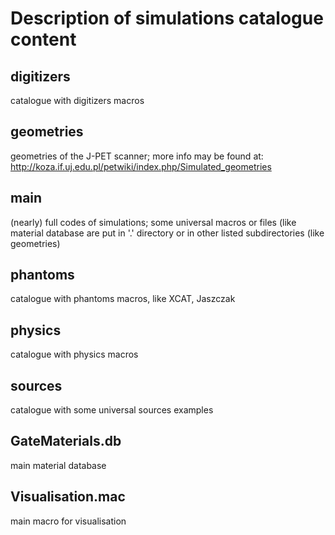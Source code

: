 # Description of simulations catalogue content

digitizers
----------

  catalogue with digitizers macros

geometries
----------

  geometries of the J-PET scanner;
  more info may be found at:
  http://koza.if.uj.edu.pl/petwiki/index.php/Simulated_geometries 

main
----

  (nearly) full codes of simulations; some universal macros or files (like material database are put in '.' directory or in other listed subdirectories (like geometries)

phantoms
--------

  catalogue with phantoms macros, like XCAT, Jaszczak

physics
-------

  catalogue with physics macros

sources
-------

  catalogue with some universal sources examples

GateMaterials.db
----------------

  main material database

Visualisation.mac
-----------------

  main macro for visualisation

